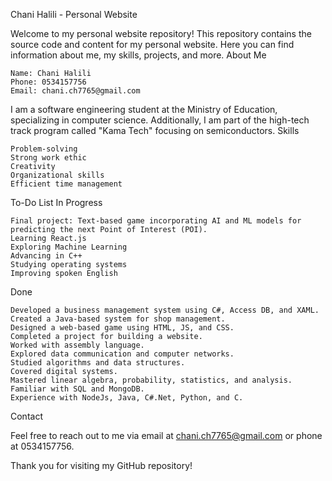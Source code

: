Chani Halili - Personal Website

Welcome to my personal website repository! This repository contains the source code and content for my personal website. Here you can find information about me, my skills, projects, and more.
About Me

    Name: Chani Halili
    Phone: 0534157756
    Email: chani.ch7765@gmail.com

I am a software engineering student at the Ministry of Education, specializing in computer science. Additionally, I am part of the high-tech track program called "Kama Tech" focusing on semiconductors.
Skills

    Problem-solving
    Strong work ethic
    Creativity
    Organizational skills
    Efficient time management

To-Do List
In Progress

    Final project: Text-based game incorporating AI and ML models for predicting the next Point of Interest (POI).
    Learning React.js
    Exploring Machine Learning
    Advancing in C++
    Studying operating systems
    Improving spoken English

Done

    Developed a business management system using C#, Access DB, and XAML.
    Created a Java-based system for shop management.
    Designed a web-based game using HTML, JS, and CSS.
    Completed a project for building a website.
    Worked with assembly language.
    Explored data communication and computer networks.
    Studied algorithms and data structures.
    Covered digital systems.
    Mastered linear algebra, probability, statistics, and analysis.
    Familiar with SQL and MongoDB.
    Experience with NodeJs, Java, C#.Net, Python, and C.

Contact

Feel free to reach out to me via email at chani.ch7765@gmail.com or phone at 0534157756.

Thank you for visiting my GitHub repository!
